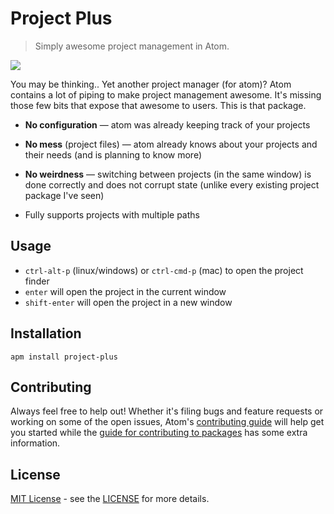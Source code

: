 # Project Plus
> Simply awesome project management in Atom.

![](https://raw.githubusercontent.com/mehcode/atom-project-plus/master/project-plus.gif)

You may be thinking.. Yet another project manager (for atom)? Atom contains a
lot of piping to make project management awesome. It's missing those few bits
that expose that awesome to users. This is that package.

 - **No configuration** — atom was already keeping track of your projects

 - **No mess** (project files) — atom already knows about your projects and their needs (and is planning to know more)

 - **No weirdness** — switching between projects (in the same window) is done correctly and does not corrupt state (unlike every existing project package I've seen)

 - Fully supports projects with multiple paths

## Usage

 - `ctrl-alt-p` (linux/windows) or `ctrl-cmd-p` (mac) to open the project finder
 - `enter` will open the project in the current window
 - `shift-enter` will open the project in a new window

## Installation

```
apm install project-plus
```

## Contributing

Always feel free to help out!  Whether it's filing bugs and feature requests
or working on some of the open issues, Atom's [contributing guide](https://github.com/atom/atom/blob/master/CONTRIBUTING.md)
will help get you started while the [guide for contributing to packages](https://github.com/atom/atom/blob/master/docs/contributing-to-packages.md)
has some extra information.

## License

[MIT License](http://opensource.org/licenses/MIT) - see the [LICENSE](https://github.com/mehcode/atom-project-plus/blob/master/LICENSE.md) for more details.
